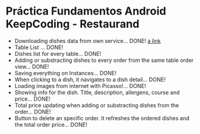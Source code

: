 # Práctica Fundamentos Android KeepCoding - Restaurand

- Downloading dishes data from own service... DONE! [a link](https://ericrisco.com/android/typical_andorra.json)
- Table List ... DONE!
- Dishes list for every table... DONE! 
- Adding or substracting dishes to every order from the same table order view... DONE!
- Saving everything on Instances... DONE!
- When clicking to a dish, it navigates to a dish detail... DONE!
- Loading images from internet with Picasso!... DONE!
- Showing info for the dish. Title, description, allergens, course and price... DONE!
- Total price updating when adding or substracting dishes from the order... DONE!
- Button to delete an specific order. It refreshes the ordered dishes and the total order price... DONE!

